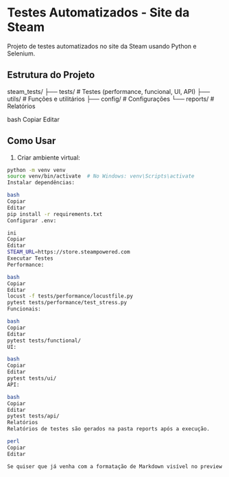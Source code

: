 # Testes Automatizados - Site da Steam

Projeto de testes automatizados no site da Steam usando Python e Selenium.

## Estrutura do Projeto

steam_tests/
├── tests/ # Testes (performance, funcional, UI, API)
├── utils/ # Funções e utilitários
├── config/ # Configurações
└── reports/ # Relatórios

bash
Copiar
Editar

## Como Usar

1. Criar ambiente virtual:
```bash
python -m venv venv
source venv/bin/activate  # No Windows: venv\Scripts\activate
Instalar dependências:

bash
Copiar
Editar
pip install -r requirements.txt
Configurar .env:

ini
Copiar
Editar
STEAM_URL=https://store.steampowered.com
Executar Testes
Performance:

bash
Copiar
Editar
locust -f tests/performance/locustfile.py  
pytest tests/performance/test_stress.py
Funcionais:

bash
Copiar
Editar
pytest tests/functional/
UI:

bash
Copiar
Editar
pytest tests/ui/
API:

bash
Copiar
Editar
pytest tests/api/
Relatórios
Relatórios de testes são gerados na pasta reports após a execução.

perl
Copiar
Editar

Se quiser que já venha com a formatação de Markdown visível no preview do GitHub, posso ajustar também.
